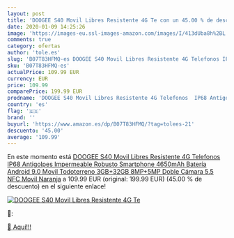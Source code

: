 ```yaml
---
layout: post
title: 'DOOGEE S40 Movil Libres Resistente 4G Te con un 45.00 % de descuento'
date: 2020-01-09 14:25:26
image: 'https://images-eu.ssl-images-amazon.com/images/I/413dUba8h%2BL._SL400_.jpg'
comments: true
category: ofertas
author: 'tole.es'
slug: 'B07T83HFMQ-es DOOGEE S40 Movil Libres Resistente 4G Telefonos IP68...'
sku: 'B07T83HFMQ-es'
actualPrice: 109.99 EUR
currency: EUR
price: 109.99
comparePrice: 199.99 EUR
prodname: 'DOOGEE S40 Movil Libres Resistente 4G Telefonos  IP68 Antigolpes Impermeable Robusto Smartphone 4650mAh Batería  Android 9.0 Movil Todoterreno 3GB+32GB  8MP+5MP Doble Cámara 5.5   NFC Movil  Naranja'
country: 'es'
flag: '🇪🇸'
brand: ''
buyurl: 'https://www.amazon.es/dp/B07T83HFMQ/?tag=tolees-21'
descuento: '45.00'
average: '109.99'
---
```


En este momento está [DOOGEE S40 Movil Libres Resistente 4G Telefonos  IP68 Antigolpes Impermeable Robusto Smartphone 4650mAh Batería  Android 9.0 Movil Todoterreno 3GB+32GB  8MP+5MP Doble Cámara 5.5   NFC Movil  Naranja](https://www.amazon.es/dp/B07T83HFMQ/?tag=tolees-21) a 109.99 EUR (original: 199.99 EUR) (45.00 %  de descuento) en el siguiente enlace!

[![DOOGEE S40 Movil Libres Resistente 4G Te](https://images-eu.ssl-images-amazon.com/images/I/413dUba8h%2BL._SL400_.jpg)](https://www.amazon.es/dp/B07T83HFMQ/?tag=tolees-21)

🔎:


[🛒 Aquí!!!](https://www.amazon.es/dp/B07T83HFMQ/?tag=tolees-21)
